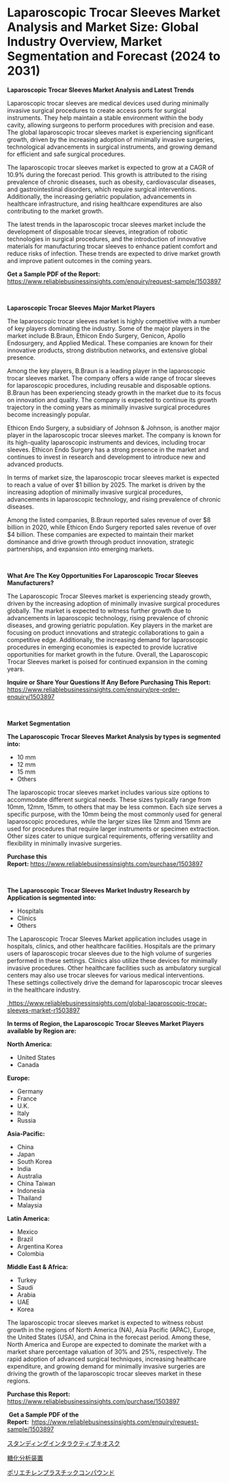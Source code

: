 <p><h1>Laparoscopic Trocar Sleeves Market Analysis and Market Size: Global Industry Overview, Market Segmentation and Forecast (2024 to 2031)</h1></p><p><strong>Laparoscopic Trocar Sleeves Market Analysis and Latest Trends</strong></p>
<p><p>Laparoscopic trocar sleeves are medical devices used during minimally invasive surgical procedures to create access ports for surgical instruments. They help maintain a stable environment within the body cavity, allowing surgeons to perform procedures with precision and ease. The global laparoscopic trocar sleeves market is experiencing significant growth, driven by the increasing adoption of minimally invasive surgeries, technological advancements in surgical instruments, and growing demand for efficient and safe surgical procedures.</p><p>The laparoscopic trocar sleeves market is expected to grow at a CAGR of 10.9% during the forecast period. This growth is attributed to the rising prevalence of chronic diseases, such as obesity, cardiovascular diseases, and gastrointestinal disorders, which require surgical interventions. Additionally, the increasing geriatric population, advancements in healthcare infrastructure, and rising healthcare expenditures are also contributing to the market growth.</p><p>The latest trends in the laparoscopic trocar sleeves market include the development of disposable trocar sleeves, integration of robotic technologies in surgical procedures, and the introduction of innovative materials for manufacturing trocar sleeves to enhance patient comfort and reduce risks of infection. These trends are expected to drive market growth and improve patient outcomes in the coming years.</p></p>
<p><strong>Get a Sample PDF of the Report:&nbsp;</strong> <a href="https://www.reliablebusinessinsights.com/enquiry/request-sample/1503897">https://www.reliablebusinessinsights.com/enquiry/request-sample/1503897</a></p>
<p>&nbsp;</p>
<p><strong>Laparoscopic Trocar Sleeves Major Market Players</strong></p>
<p><p>The laparoscopic trocar sleeves market is highly competitive with a number of key players dominating the industry. Some of the major players in the market include B.Braun, Ethicon Endo Surgery, Genicon, Apollo Endosurgery, and Applied Medical. These companies are known for their innovative products, strong distribution networks, and extensive global presence.</p><p>Among the key players, B.Braun is a leading player in the laparoscopic trocar sleeves market. The company offers a wide range of trocar sleeves for laparoscopic procedures, including reusable and disposable options. B.Braun has been experiencing steady growth in the market due to its focus on innovation and quality. The company is expected to continue its growth trajectory in the coming years as minimally invasive surgical procedures become increasingly popular.</p><p>Ethicon Endo Surgery, a subsidiary of Johnson & Johnson, is another major player in the laparoscopic trocar sleeves market. The company is known for its high-quality laparoscopic instruments and devices, including trocar sleeves. Ethicon Endo Surgery has a strong presence in the market and continues to invest in research and development to introduce new and advanced products.</p><p>In terms of market size, the laparoscopic trocar sleeves market is expected to reach a value of over $1 billion by 2025. The market is driven by the increasing adoption of minimally invasive surgical procedures, advancements in laparoscopic technology, and rising prevalence of chronic diseases.</p><p>Among the listed companies, B.Braun reported sales revenue of over $8 billion in 2020, while Ethicon Endo Surgery reported sales revenue of over $4 billion. These companies are expected to maintain their market dominance and drive growth through product innovation, strategic partnerships, and expansion into emerging markets.</p></p>
<p>&nbsp;</p>
<p><strong>What Are The Key Opportunities For Laparoscopic Trocar Sleeves Manufacturers?</strong></p>
<p><p>The Laparoscopic Trocar Sleeves market is experiencing steady growth, driven by the increasing adoption of minimally invasive surgical procedures globally. The market is expected to witness further growth due to advancements in laparoscopic technology, rising prevalence of chronic diseases, and growing geriatric population. Key players in the market are focusing on product innovations and strategic collaborations to gain a competitive edge. Additionally, the increasing demand for laparoscopic procedures in emerging economies is expected to provide lucrative opportunities for market growth in the future. Overall, the Laparoscopic Trocar Sleeves market is poised for continued expansion in the coming years.</p></p>
<p><strong>Inquire or Share Your Questions If Any Before Purchasing This Report:</strong> <a href="https://www.reliablebusinessinsights.com/enquiry/pre-order-enquiry/1503897">https://www.reliablebusinessinsights.com/enquiry/pre-order-enquiry/1503897</a></p>
<p>&nbsp;</p>
<p><strong>Market Segmentation</strong></p>
<p><strong>The Laparoscopic Trocar Sleeves Market Analysis by types is segmented into:</strong></p>
<p><ul><li>10 mm</li><li>12 mm</li><li>15 mm</li><li>Others</li></ul></p>
<p><p>The laparoscopic trocar sleeves market includes various size options to accommodate different surgical needs. These sizes typically range from 10mm, 12mm, 15mm, to others that may be less common. Each size serves a specific purpose, with the 10mm being the most commonly used for general laparoscopic procedures, while the larger sizes like 12mm and 15mm are used for procedures that require larger instruments or specimen extraction. Other sizes cater to unique surgical requirements, offering versatility and flexibility in minimally invasive surgeries.</p></p>
<p><strong>Purchase this Report:&nbsp;</strong><a href="https://www.reliablebusinessinsights.com/purchase/1503897">https://www.reliablebusinessinsights.com/purchase/1503897</a></p>
<p>&nbsp;</p>
<p><strong>The Laparoscopic Trocar Sleeves Market Industry Research by Application is segmented into:</strong></p>
<p><ul><li>Hospitals</li><li>Clinics</li><li>Others</li></ul></p>
<p><p>The Laparoscopic Trocar Sleeves Market application includes usage in hospitals, clinics, and other healthcare facilities. Hospitals are the primary users of laparoscopic trocar sleeves due to the high volume of surgeries performed in these settings. Clinics also utilize these devices for minimally invasive procedures. Other healthcare facilities such as ambulatory surgical centers may also use trocar sleeves for various medical interventions. These settings collectively drive the demand for laparoscopic trocar sleeves in the healthcare industry.</p></p>
<p><a href="https://www.reliablebusinessinsights.com/global-laparoscopic-trocar-sleeves-market-r1503897">&nbsp;https://www.reliablebusinessinsights.com/global-laparoscopic-trocar-sleeves-market-r1503897</a></p>
<p><strong>In terms of Region, the Laparoscopic Trocar Sleeves Market Players available by Region are:</strong></p>
<p>
    <p> <strong> North America: </strong>
        <ul>
            <li>United States</li>
            <li>Canada</li>
        </ul>
        </p> 
    <p> <strong> Europe: </strong>
        <ul>
            <li>Germany</li>
            <li>France</li>
            <li>U.K.</li>
            <li>Italy</li>
            <li>Russia</li>
        </ul>
        </p> 
    <p> <strong> Asia-Pacific: </strong>
        <ul>
            <li>China</li>
            <li>Japan</li>
            <li>South Korea</li>
            <li>India</li>
            <li>Australia</li>
            <li>China Taiwan</li>
            <li>Indonesia</li>
            <li>Thailand</li>
            <li>Malaysia</li>
        </ul>
        </p> 
    <p> <strong> Latin America: </strong>
        <ul>
            <li>Mexico</li>
            <li>Brazil</li>
            <li>Argentina Korea</li>
            <li>Colombia</li>
        </ul>
        </p> 
    <p> <strong> Middle East & Africa: </strong>
        <ul>
            <li>Turkey</li>
            <li>Saudi</li>
            <li>Arabia</li>
            <li>UAE</li>
            <li>Korea</li>
        </ul>
    </p>
    </p>
<p><p>The laparoscopic trocar sleeves market is expected to witness robust growth in the regions of North America (NA), Asia Pacific (APAC), Europe, the United States (USA), and China in the forecast period. Among these, North America and Europe are expected to dominate the market with a market share percentage valuation of 30% and 25%, respectively. The rapid adoption of advanced surgical techniques, increasing healthcare expenditure, and growing demand for minimally invasive surgeries are driving the growth of the laparoscopic trocar sleeves market in these regions.</p></p>
<p><strong>Purchase this Report: </strong><a href="https://www.reliablebusinessinsights.com/purchase/1503897">https://www.reliablebusinessinsights.com/purchase/1503897</a></p>
<p>&nbsp;<strong>Get a Sample PDF of the Report:&nbsp;&nbsp;</strong><a href="https://www.reliablebusinessinsights.com/enquiry/request-sample/1503897">https://www.reliablebusinessinsights.com/enquiry/request-sample/1503897</a></p>
<p><strong></strong></p>
<p><p><a href="https://github.com/SantosDicki04/Market-Research-Report-List-1/blob/main/883231595018.md">スタンディングインタラクティブキオスク</a></p><p><a href="https://medium.com/@jarredmertz53/%E3%82%B5%E3%83%83%E3%82%AB%E3%83%AA%E3%83%95%E3%82%A3%E3%82%B1%E3%83%BC%E3%82%B7%E3%83%A7%E3%83%B3%E3%82%A2%E3%83%8A%E3%83%A9%E3%82%A4%E3%82%B6%E3%83%BC%E5%B8%82%E5%A0%B4%E3%81%AE%E8%A6%8B%E9%80%9A%E3%81%97-%E5%B8%82%E5%A0%B4%E5%8B%95%E5%90%91-%E6%88%90%E9%95%B7-2024%E5%B9%B4%E3%81%8B%E3%82%892031%E5%B9%B4%E3%81%BE%E3%81%A7%E3%81%AE%E4%BA%88%E6%B8%AC-cf052cda601a">糖化分析装置</a></p><p><a href="https://github.com/moulafa/Market-Research-Report-List-1/blob/main/427276295017.md">ポリエチレンプラスチックコンパウンド</a></p></p>